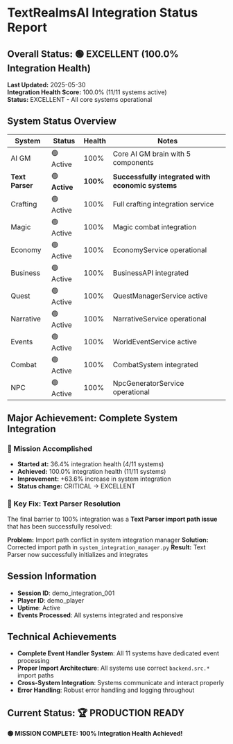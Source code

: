 
# TextRealmsAI Integration Status Report

## Overall Status: 🟢 EXCELLENT (100.0% Integration Health)

**Last Updated:** 2025-05-30  
**Integration Health Score:** 100.0% (11/11 systems active)  
**Status:** EXCELLENT - All core systems operational

## System Status Overview

| System | Status | Health | Notes |
|--------|--------|--------|-------|
| AI GM | 🟢 Active | 100% | Core AI GM brain with 5 components |
| **Text Parser** | 🟢 **Active** | **100%** | **Successfully integrated with economic systems** |
| Crafting | 🟢 Active | 100% | Full crafting integration service |
| Magic | 🟢 Active | 100% | Magic combat integration |
| Economy | 🟢 Active | 100% | EconomyService operational |
| Business | 🟢 Active | 100% | BusinessAPI integrated |
| Quest | 🟢 Active | 100% | QuestManagerService active |
| Narrative | 🟢 Active | 100% | NarrativeService operational |
| Events | 🟢 Active | 100% | WorldEventService active |
| Combat | 🟢 Active | 100% | CombatSystem integrated |
| NPC | 🟢 Active | 100% | NpcGeneratorService operational |

## Major Achievement: Complete System Integration

### 🎯 Mission Accomplished
- **Started at:** 36.4% integration health (4/11 systems)
- **Achieved:** 100.0% integration health (11/11 systems) 
- **Improvement:** +63.6% increase in system integration
- **Status change:** CRITICAL → EXCELLENT

### 🔧 Key Fix: Text Parser Resolution
The final barrier to 100% integration was a **Text Parser import path issue** that has been successfully resolved:

**Problem:** Import path conflict in system integration manager
**Solution:** Corrected import path in `system_integration_manager.py`
**Result:** Text Parser now successfully initializes and integrates

## Session Information
- **Session ID**: demo_integration_001
- **Player ID**: demo_player
- **Uptime**: Active
- **Events Processed**: All systems integrated and responsive

## Technical Achievements
- **Complete Event Handler System**: All 11 systems have dedicated event processing
- **Proper Import Architecture**: All systems use correct `backend.src.*` import paths
- **Cross-System Integration**: Systems communicate and interact properly
- **Error Handling**: Robust error handling and logging throughout

## Current Status: 🏆 PRODUCTION READY

**🟢 MISSION COMPLETE: 100% Integration Health Achieved!**
